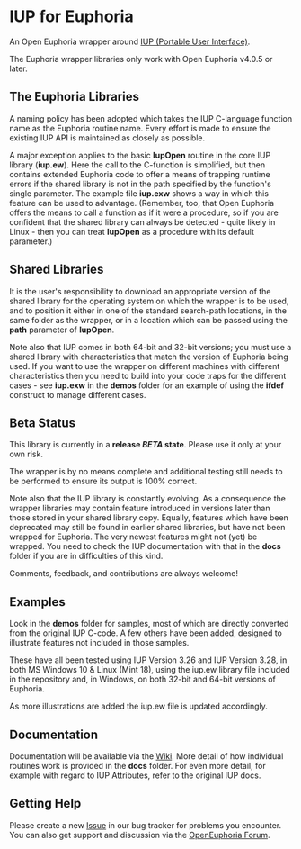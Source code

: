 # IUP for Euphoria #

An Open Euphoria wrapper around [IUP (Portable User Interface)](http://webserver2.tecgraf.puc-rio.br/iup/).

The Euphoria wrapper libraries only work with Open Euphoria v4.0.5 or later. 

## The Euphoria Libraries ##

A naming policy has been adopted which takes the IUP C-language function name as the Euphoria routine name. Every effort is made to ensure the existing IUP API is maintained as closely as possible.

A major exception applies to the basic **IupOpen** routine in the core IUP library (**iup.ew**). Here the call to the C-function is simplified, but then contains extended Euphoria code to offer a means of trapping runtime errors if the shared library is not in the path specified by the function's single parameter. The example file **iup.exw** shows a way in which this feature can be used to advantage. (Remember, too, that Open Euphoria offers the means to call a function as if it were a procedure, so if you are confident that the shared library can always be detected - quite likely in Linux - then you can treat **IupOpen** as a procedure with its default parameter.)

## Shared Libraries ##

It is the user's responsibility to download an appropriate version of the shared library for the operating system on which the wrapper is to be used, and to position it either in one of the standard search-path locations, in the same folder as the wrapper, or in a location which can be passed using the **path** parameter of **IupOpen**.

Note also that IUP comes in both 64-bit and 32-bit versions; you must use a shared library with characteristics that match the version of Euphoria being used. If you want to use the wrapper on different machines with different characteristics then you need to build into your code traps for the different cases - see **iup.exw** in the **demos** folder for an example of using the **ifdef** construct to manage different cases.

## Beta Status ##

This library is currently in a **release _BETA_ state**. Please use it only at your own risk.

The wrapper is by no means complete and additional testing still needs to be performed to ensure its output is 100% correct.

Note also that the IUP library is constantly evolving. As a consequence the wrapper libraries may contain feature introduced in versions later than those stored in your shared library copy. Equally, features which have been deprecated may still be found in earlier shared libraries, but have not been wrapped for Euphoria. The very newest features might not (yet) be wrapped. You need to check the IUP documentation with that in the **docs** folder if you are in difficulties of this kind.

Comments, feedback, and contributions are always welcome!

## Examples ##

Look in the **demos** folder for samples, most of which are directly converted from the original IUP C-code. A few others have been added, designed to illustrate features not included in those samples.

These have all been tested using IUP Version 3.26 and IUP Version 3.28, in both MS Windows 10 & Linux (Mint 18), using the iup.ew library file included in the repository and, in Windows, on both 32-bit and 64-bit versions of Euphoria.

As more illustrations are added the iup.ew file is updated accordingly.

## Documentation ##

Documentation will be available via the [Wiki](). More detail of how individual routines work is provided in the **docs** folder. For even more detail, for example with regard to IUP Attributes, refer to the original IUP docs.

## Getting Help ##

Please create a new [Issue]() in our bug tracker for problems you encounter. You can also get support and discussion via the [OpenEuphoria Forum](http://openeuphoria.org/forum/index.wc).
